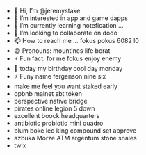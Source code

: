 - 👋 Hi, I’m @jeremystake
- 👀 I’m interested in app and game dapps
- 🌱 I’m currently learning notefication ...
- 💞️ I’m looking to collaborate on dodo
- 📫 How to reach me ... fokus pokus 6082 l0
- 😄 Pronouns: mountines life borat
- ⚡ Fun fact: for me fokus enjoy enemy
- 👀 today my birthday cool day monday
- ⚡ Funy name fergenson nine six
-  make me feel you want staked early
- opbnb mainet sbt token
- perspective native bridge
- pirates online legion 5 down
- excellent boock headquarters
- antibiotic probiotic mini quadro
- blum boke leo king compound set approve
- azbuka Morze ATM argentum stone snales
- twix
